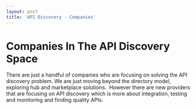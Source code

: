 ```yaml
---
layout: post
title: 'API Discovery - Companies'
---
```

<h1 class="title">Companies In The API Discovery Space</h1>
<p>There are just a handful of companies who are focusing on solving the API discovery problem. We are just moving beyond the directory model, exploring hub and marketplace solutions. &nbsp;However there are new providers that are focusing on API discovery which is more about integration, testing and monitoring and finding quality APIs.</p>